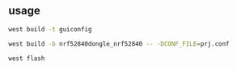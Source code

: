 ## usage
```bash
west build -t guiconfig

west build -b nrf52840dongle_nrf52840 -- -DCONF_FILE=prj.conf

west flash
```
